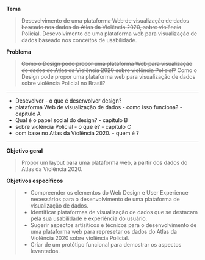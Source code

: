 **Tema**
> ~~Desevolvimento de uma plataforma Web de visualização de dados baseado nos dados do Atlas da Violência 2020, sobre violência Policial.~~
> Desevolvimento de uma plataforma web para visualização de dados baseado nos conceitos de usabilidade.


**Problema**
> ~~Como o Design pode propor uma plataforma Web para visualização de dados do Atlas da Violência 2020 sobre violência Policial?~~
> Como o Design pode propor uma plataforma web para visualização de dados sobre violência Policial no Brasil?

----

* Desevolver - o que é desenvolver design?
* plataforma Web de visualização de dados - como isso funciona? - capítulo A
* Qual é o papel social do design? - capítulo B
* sobre violência Policial - o que é? - capítulo C
* com base no Atlas da Violência 2020. - quem é ?

---

**Objetivo geral**
> Propor um layout para uma plataforma web, a partir dos dados do Atlas da Violência 2020.

**Objetivos específicos**
> * Compreender os elementos do Web Design e User Experience necessários para o desenvolvimento de uma plataforma de visualização de dados.
> * Identificar plataformas de visualização de dados que se destacam pela sua usabilidade e experiência do usuário.
> * Sugerir aspectos artísiticos e técnicos para o desenvolvimento de uma plataforma web para represetar os dados do Atlas da Violência 2020 sobre violência Policial.
> * Criar de um protótipo funcional para demostrar os aspectos levantados.

